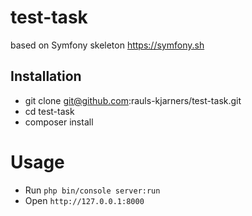 # test-task

based on Symfony skeleton https://symfony.sh

## Installation

 * git clone git@github.com:rauls-kjarners/test-task.git
 * cd test-task
 * composer install

# Usage

 * Run `php bin/console server:run`
 * Open `http://127.0.0.1:8000`
